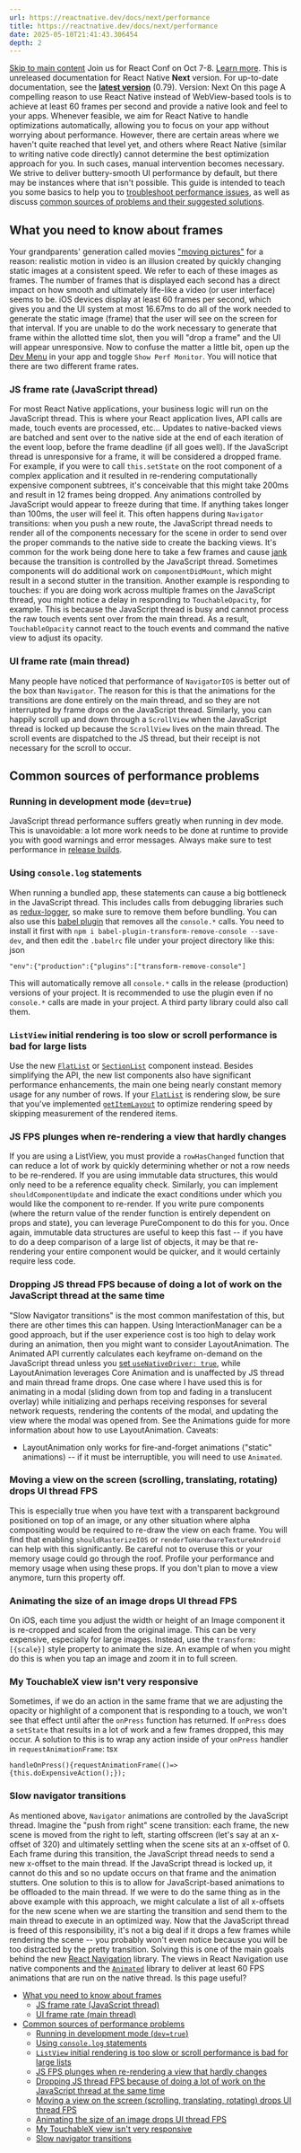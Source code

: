 ```yaml
---
url: https://reactnative.dev/docs/next/performance
title: https://reactnative.dev/docs/next/performance
date: 2025-05-10T21:41:43.306454
depth: 2
---
```


[Skip to main content](https://reactnative.dev/docs/next/performance#__docusaurus_skipToContent_fallback)
Join us for React Conf on Oct 7-8. [Learn more](https://conf.react.dev).
This is unreleased documentation for React Native **Next** version.
For up-to-date documentation, see the **[latest version](https://reactnative.dev/docs/performance)** (0.79).
Version: Next
On this page
A compelling reason to use React Native instead of WebView-based tools is to achieve at least 60 frames per second and provide a native look and feel to your apps. Whenever feasible, we aim for React Native to handle optimizations automatically, allowing you to focus on your app without worrying about performance. However, there are certain areas where we haven't quite reached that level yet, and others where React Native (similar to writing native code directly) cannot determine the best optimization approach for you. In such cases, manual intervention becomes necessary. We strive to deliver buttery-smooth UI performance by default, but there may be instances where that isn't possible.
This guide is intended to teach you some basics to help you to [troubleshoot performance issues](https://reactnative.dev/docs/next/profiling), as well as discuss [common sources of problems and their suggested solutions](https://reactnative.dev/docs/next/performance#common-sources-of-performance-problems).
## What you need to know about frames[​](https://reactnative.dev/docs/next/performance#what-you-need-to-know-about-frames "Direct link to What you need to know about frames")
Your grandparents' generation called movies ["moving pictures"](https://www.youtube.com/watch?v=F1i40rnpOsA) for a reason: realistic motion in video is an illusion created by quickly changing static images at a consistent speed. We refer to each of these images as frames. The number of frames that is displayed each second has a direct impact on how smooth and ultimately life-like a video (or user interface) seems to be. iOS devices display at least 60 frames per second, which gives you and the UI system at most 16.67ms to do all of the work needed to generate the static image (frame) that the user will see on the screen for that interval. If you are unable to do the work necessary to generate that frame within the allotted time slot, then you will "drop a frame" and the UI will appear unresponsive.
Now to confuse the matter a little bit, open up the [Dev Menu](https://reactnative.dev/docs/next/debugging#opening-the-dev-menu) in your app and toggle `Show Perf Monitor`. You will notice that there are two different frame rates.
### JS frame rate (JavaScript thread)[​](https://reactnative.dev/docs/next/performance#js-frame-rate-javascript-thread "Direct link to JS frame rate \(JavaScript thread\)")
For most React Native applications, your business logic will run on the JavaScript thread. This is where your React application lives, API calls are made, touch events are processed, etc... Updates to native-backed views are batched and sent over to the native side at the end of each iteration of the event loop, before the frame deadline (if all goes well). If the JavaScript thread is unresponsive for a frame, it will be considered a dropped frame. For example, if you were to call `this.setState` on the root component of a complex application and it resulted in re-rendering computationally expensive component subtrees, it's conceivable that this might take 200ms and result in 12 frames being dropped. Any animations controlled by JavaScript would appear to freeze during that time. If anything takes longer than 100ms, the user will feel it.
This often happens during `Navigator` transitions: when you push a new route, the JavaScript thread needs to render all of the components necessary for the scene in order to send over the proper commands to the native side to create the backing views. It's common for the work being done here to take a few frames and cause [jank](https://jankfree.org/) because the transition is controlled by the JavaScript thread. Sometimes components will do additional work on `componentDidMount`, which might result in a second stutter in the transition.
Another example is responding to touches: if you are doing work across multiple frames on the JavaScript thread, you might notice a delay in responding to `TouchableOpacity`, for example. This is because the JavaScript thread is busy and cannot process the raw touch events sent over from the main thread. As a result, `TouchableOpacity` cannot react to the touch events and command the native view to adjust its opacity.
### UI frame rate (main thread)[​](https://reactnative.dev/docs/next/performance#ui-frame-rate-main-thread "Direct link to UI frame rate \(main thread\)")
Many people have noticed that performance of `NavigatorIOS` is better out of the box than `Navigator`. The reason for this is that the animations for the transitions are done entirely on the main thread, and so they are not interrupted by frame drops on the JavaScript thread.
Similarly, you can happily scroll up and down through a `ScrollView` when the JavaScript thread is locked up because the `ScrollView` lives on the main thread. The scroll events are dispatched to the JS thread, but their receipt is not necessary for the scroll to occur.
## Common sources of performance problems[​](https://reactnative.dev/docs/next/performance#common-sources-of-performance-problems "Direct link to Common sources of performance problems")
### Running in development mode (`dev=true`)[​](https://reactnative.dev/docs/next/performance#running-in-development-mode-devtrue "Direct link to running-in-development-mode-devtrue")
JavaScript thread performance suffers greatly when running in dev mode. This is unavoidable: a lot more work needs to be done at runtime to provide you with good warnings and error messages. Always make sure to test performance in [release builds](https://reactnative.dev/docs/next/running-on-device#building-your-app-for-production).
### Using `console.log` statements[​](https://reactnative.dev/docs/next/performance#using-consolelog-statements "Direct link to using-consolelog-statements")
When running a bundled app, these statements can cause a big bottleneck in the JavaScript thread. This includes calls from debugging libraries such as [redux-logger](https://github.com/evgenyrodionov/redux-logger), so make sure to remove them before bundling. You can also use this [babel plugin](https://babeljs.io/docs/plugins/transform-remove-console/) that removes all the `console.*` calls. You need to install it first with `npm i babel-plugin-transform-remove-console --save-dev`, and then edit the `.babelrc` file under your project directory like this:
json
```
"env":{"production":{"plugins":["transform-remove-console"]
```

This will automatically remove all `console.*` calls in the release (production) versions of your project.
It is recommended to use the plugin even if no `console.*` calls are made in your project. A third party library could also call them.
### `ListView` initial rendering is too slow or scroll performance is bad for large lists[​](https://reactnative.dev/docs/next/performance#listview-initial-rendering-is-too-slow-or-scroll-performance-is-bad-for-large-lists "Direct link to listview-initial-rendering-is-too-slow-or-scroll-performance-is-bad-for-large-lists")
Use the new [`FlatList`](https://reactnative.dev/docs/next/flatlist) or [`SectionList`](https://reactnative.dev/docs/next/sectionlist) component instead. Besides simplifying the API, the new list components also have significant performance enhancements, the main one being nearly constant memory usage for any number of rows.
If your [`FlatList`](https://reactnative.dev/docs/next/flatlist) is rendering slow, be sure that you've implemented [`getItemLayout`](https://reactnative.dev/docs/next/flatlist#getitemlayout) to optimize rendering speed by skipping measurement of the rendered items.
### JS FPS plunges when re-rendering a view that hardly changes[​](https://reactnative.dev/docs/next/performance#js-fps-plunges-when-re-rendering-a-view-that-hardly-changes "Direct link to JS FPS plunges when re-rendering a view that hardly changes")
If you are using a ListView, you must provide a `rowHasChanged` function that can reduce a lot of work by quickly determining whether or not a row needs to be re-rendered. If you are using immutable data structures, this would only need to be a reference equality check.
Similarly, you can implement `shouldComponentUpdate` and indicate the exact conditions under which you would like the component to re-render. If you write pure components (where the return value of the render function is entirely dependent on props and state), you can leverage PureComponent to do this for you. Once again, immutable data structures are useful to keep this fast -- if you have to do a deep comparison of a large list of objects, it may be that re-rendering your entire component would be quicker, and it would certainly require less code.
### Dropping JS thread FPS because of doing a lot of work on the JavaScript thread at the same time[​](https://reactnative.dev/docs/next/performance#dropping-js-thread-fps-because-of-doing-a-lot-of-work-on-the-javascript-thread-at-the-same-time "Direct link to Dropping JS thread FPS because of doing a lot of work on the JavaScript thread at the same time")
"Slow Navigator transitions" is the most common manifestation of this, but there are other times this can happen. Using InteractionManager can be a good approach, but if the user experience cost is too high to delay work during an animation, then you might want to consider LayoutAnimation.
The Animated API currently calculates each keyframe on-demand on the JavaScript thread unless you [set `useNativeDriver: true`](https://reactnative.dev/blog/2017/02/14/using-native-driver-for-animated#how-do-i-use-this-in-my-app), while LayoutAnimation leverages Core Animation and is unaffected by JS thread and main thread frame drops.
One case where I have used this is for animating in a modal (sliding down from top and fading in a translucent overlay) while initializing and perhaps receiving responses for several network requests, rendering the contents of the modal, and updating the view where the modal was opened from. See the Animations guide for more information about how to use LayoutAnimation.
Caveats:
  * LayoutAnimation only works for fire-and-forget animations ("static" animations) -- if it must be interruptible, you will need to use `Animated`.


### Moving a view on the screen (scrolling, translating, rotating) drops UI thread FPS[​](https://reactnative.dev/docs/next/performance#moving-a-view-on-the-screen-scrolling-translating-rotating-drops-ui-thread-fps "Direct link to Moving a view on the screen \(scrolling, translating, rotating\) drops UI thread FPS")
This is especially true when you have text with a transparent background positioned on top of an image, or any other situation where alpha compositing would be required to re-draw the view on each frame. You will find that enabling `shouldRasterizeIOS` or `renderToHardwareTextureAndroid` can help with this significantly.
Be careful not to overuse this or your memory usage could go through the roof. Profile your performance and memory usage when using these props. If you don't plan to move a view anymore, turn this property off.
### Animating the size of an image drops UI thread FPS[​](https://reactnative.dev/docs/next/performance#animating-the-size-of-an-image-drops-ui-thread-fps "Direct link to Animating the size of an image drops UI thread FPS")
On iOS, each time you adjust the width or height of an Image component it is re-cropped and scaled from the original image. This can be very expensive, especially for large images. Instead, use the `transform: [{scale}]` style property to animate the size. An example of when you might do this is when you tap an image and zoom it in to full screen.
### My TouchableX view isn't very responsive[​](https://reactnative.dev/docs/next/performance#my-touchablex-view-isnt-very-responsive "Direct link to My TouchableX view isn't very responsive")
Sometimes, if we do an action in the same frame that we are adjusting the opacity or highlight of a component that is responding to a touch, we won't see that effect until after the `onPress` function has returned. If `onPress` does a `setState` that results in a lot of work and a few frames dropped, this may occur. A solution to this is to wrap any action inside of your `onPress` handler in `requestAnimationFrame`:
tsx
```
handleOnPress(){requestAnimationFrame(()=>{this.doExpensiveAction();});
```

### Slow navigator transitions[​](https://reactnative.dev/docs/next/performance#slow-navigator-transitions "Direct link to Slow navigator transitions")
As mentioned above, `Navigator` animations are controlled by the JavaScript thread. Imagine the "push from right" scene transition: each frame, the new scene is moved from the right to left, starting offscreen (let's say at an x-offset of 320) and ultimately settling when the scene sits at an x-offset of 0. Each frame during this transition, the JavaScript thread needs to send a new x-offset to the main thread. If the JavaScript thread is locked up, it cannot do this and so no update occurs on that frame and the animation stutters.
One solution to this is to allow for JavaScript-based animations to be offloaded to the main thread. If we were to do the same thing as in the above example with this approach, we might calculate a list of all x-offsets for the new scene when we are starting the transition and send them to the main thread to execute in an optimized way. Now that the JavaScript thread is freed of this responsibility, it's not a big deal if it drops a few frames while rendering the scene -- you probably won't even notice because you will be too distracted by the pretty transition.
Solving this is one of the main goals behind the new [React Navigation](https://reactnative.dev/docs/next/navigation) library. The views in React Navigation use native components and the [`Animated`](https://reactnative.dev/docs/next/animated) library to deliver at least 60 FPS animations that are run on the native thread.
Is this page useful?
  * [What you need to know about frames](https://reactnative.dev/docs/next/performance#what-you-need-to-know-about-frames)
    * [JS frame rate (JavaScript thread)](https://reactnative.dev/docs/next/performance#js-frame-rate-javascript-thread)
    * [UI frame rate (main thread)](https://reactnative.dev/docs/next/performance#ui-frame-rate-main-thread)
  * [Common sources of performance problems](https://reactnative.dev/docs/next/performance#common-sources-of-performance-problems)
    * [Running in development mode (`dev=true`)](https://reactnative.dev/docs/next/performance#running-in-development-mode-devtrue)
    * [Using `console.log` statements](https://reactnative.dev/docs/next/performance#using-consolelog-statements)
    * [`ListView` initial rendering is too slow or scroll performance is bad for large lists](https://reactnative.dev/docs/next/performance#listview-initial-rendering-is-too-slow-or-scroll-performance-is-bad-for-large-lists)
    * [JS FPS plunges when re-rendering a view that hardly changes](https://reactnative.dev/docs/next/performance#js-fps-plunges-when-re-rendering-a-view-that-hardly-changes)
    * [Dropping JS thread FPS because of doing a lot of work on the JavaScript thread at the same time](https://reactnative.dev/docs/next/performance#dropping-js-thread-fps-because-of-doing-a-lot-of-work-on-the-javascript-thread-at-the-same-time)
    * [Moving a view on the screen (scrolling, translating, rotating) drops UI thread FPS](https://reactnative.dev/docs/next/performance#moving-a-view-on-the-screen-scrolling-translating-rotating-drops-ui-thread-fps)
    * [Animating the size of an image drops UI thread FPS](https://reactnative.dev/docs/next/performance#animating-the-size-of-an-image-drops-ui-thread-fps)
    * [My TouchableX view isn't very responsive](https://reactnative.dev/docs/next/performance#my-touchablex-view-isnt-very-responsive)
    * [Slow navigator transitions](https://reactnative.dev/docs/next/performance#slow-navigator-transitions)




